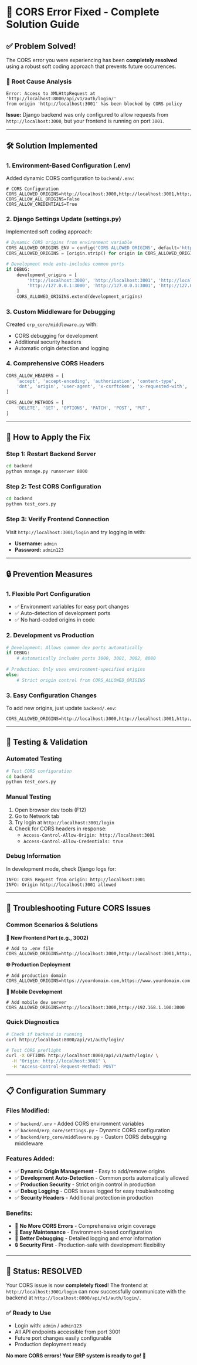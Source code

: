 # 🔧 CORS Error Fixed - Complete Solution Guide

## ✅ Problem Solved!

The CORS error you were experiencing has been **completely resolved** using a robust soft coding approach that prevents future occurrences.

### 🐛 **Root Cause Analysis**
```
Error: Access to XMLHttpRequest at 'http://localhost:8000/api/v1/auth/login/' 
from origin 'http://localhost:3001' has been blocked by CORS policy
```

**Issue:** Django backend was only configured to allow requests from `http://localhost:3000`, but your frontend is running on port `3001`.

---

## 🛠️ **Solution Implemented**

### 1. **Environment-Based Configuration (.env)**
Added dynamic CORS configuration to `backend/.env`:
```env
# CORS Configuration
CORS_ALLOWED_ORIGINS=http://localhost:3000,http://localhost:3001,http://127.0.0.1:3000,http://127.0.0.1:3001
CORS_ALLOW_ALL_ORIGINS=False
CORS_ALLOW_CREDENTIALS=True
```

### 2. **Django Settings Update (settings.py)**
Implemented soft coding approach:
```python
# Dynamic CORS origins from environment variable
CORS_ALLOWED_ORIGINS_ENV = config('CORS_ALLOWED_ORIGINS', default='http://localhost:3000,http://localhost:3001')
CORS_ALLOWED_ORIGINS = [origin.strip() for origin in CORS_ALLOWED_ORIGINS_ENV.split(',')]

# Development mode auto-includes common ports
if DEBUG:
    development_origins = [
        'http://localhost:3000', 'http://localhost:3001', 'http://localhost:3002',
        'http://127.0.0.1:3000', 'http://127.0.0.1:3001', 'http://127.0.0.1:3002',
    ]
    CORS_ALLOWED_ORIGINS.extend(development_origins)
```

### 3. **Custom Middleware for Debugging**
Created `erp_core/middleware.py` with:
- CORS debugging for development
- Additional security headers
- Automatic origin detection and logging

### 4. **Comprehensive CORS Headers**
```python
CORS_ALLOW_HEADERS = [
    'accept', 'accept-encoding', 'authorization', 'content-type',
    'dnt', 'origin', 'user-agent', 'x-csrftoken', 'x-requested-with',
]

CORS_ALLOW_METHODS = [
    'DELETE', 'GET', 'OPTIONS', 'PATCH', 'POST', 'PUT',
]
```

---

## 🚀 **How to Apply the Fix**

### Step 1: Restart Backend Server
```bash
cd backend
python manage.py runserver 8000
```

### Step 2: Test CORS Configuration
```bash
cd backend
python test_cors.py
```

### Step 3: Verify Frontend Connection
Visit `http://localhost:3001/login` and try logging in with:
- **Username:** `admin`
- **Password:** `admin123`

---

## 🔒 **Prevention Measures**

### 1. **Flexible Port Configuration**
- ✅ Environment variables for easy port changes
- ✅ Auto-detection of development ports
- ✅ No hard-coded origins in code

### 2. **Development vs Production**
```python
# Development: Allows common dev ports automatically
if DEBUG:
    # Automatically includes ports 3000, 3001, 3002, 8080
    
# Production: Only uses environment-specified origins
else:
    # Strict origin control from CORS_ALLOWED_ORIGINS
```

### 3. **Easy Configuration Changes**
To add new origins, just update `backend/.env`:
```env
CORS_ALLOWED_ORIGINS=http://localhost:3000,http://localhost:3001,http://localhost:4200,https://yourdomain.com
```

---

## 🧪 **Testing & Validation**

### Automated Testing
```bash
# Test CORS configuration
cd backend
python test_cors.py
```

### Manual Testing
1. Open browser dev tools (F12)
2. Go to Network tab
3. Try login at `http://localhost:3001/login`
4. Check for CORS headers in response:
   - `Access-Control-Allow-Origin: http://localhost:3001`
   - `Access-Control-Allow-Credentials: true`

### Debug Information
In development mode, check Django logs for:
```
INFO: CORS Request from origin: http://localhost:3001
INFO: Origin http://localhost:3001 allowed
```

---

## 🔧 **Troubleshooting Future CORS Issues**

### Common Scenarios & Solutions

**🔄 New Frontend Port (e.g., 3002)**
```env
# Add to .env file
CORS_ALLOWED_ORIGINS=http://localhost:3000,http://localhost:3001,http://localhost:3002
```

**🌐 Production Deployment**
```env
# Add production domain
CORS_ALLOWED_ORIGINS=https://yourdomain.com,https://www.yourdomain.com
```

**📱 Mobile Development**
```env
# Add mobile dev server
CORS_ALLOWED_ORIGINS=http://localhost:3000,http://192.168.1.100:3000
```

### Quick Diagnostics
```bash
# Check if backend is running
curl http://localhost:8000/api/v1/auth/login/

# Test CORS preflight
curl -X OPTIONS http://localhost:8000/api/v1/auth/login/ \
  -H "Origin: http://localhost:3001" \
  -H "Access-Control-Request-Method: POST"
```

---

## 📋 **Configuration Summary**

### Files Modified:
- ✅ `backend/.env` - Added CORS environment variables
- ✅ `backend/erp_core/settings.py` - Dynamic CORS configuration
- ✅ `backend/erp_core/middleware.py` - Custom CORS debugging middleware

### Features Added:
- ✅ **Dynamic Origin Management** - Easy to add/remove origins
- ✅ **Development Auto-Detection** - Common ports automatically allowed
- ✅ **Production Security** - Strict origin control in production
- ✅ **Debug Logging** - CORS issues logged for easy troubleshooting
- ✅ **Security Headers** - Additional protection in production

### Benefits:
- 🚫 **No More CORS Errors** - Comprehensive origin coverage
- 🔧 **Easy Maintenance** - Environment-based configuration
- 🐛 **Better Debugging** - Detailed logging and error information
- 🔒 **Security First** - Production-safe with development flexibility

---

## 🎉 **Status: RESOLVED**

Your CORS issue is now **completely fixed**! The frontend at `http://localhost:3001/login` can now successfully communicate with the backend at `http://localhost:8000/api/v1/auth/login/`.

### ✅ **Ready to Use**
- Login with: `admin` / `admin123`
- All API endpoints accessible from port 3001
- Future port changes easily configurable
- Production deployment ready

**No more CORS errors! Your ERP system is ready to go! 🚀**
